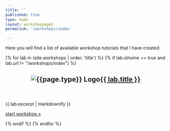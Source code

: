 ```yaml
---
title: ''
published: true
type: home
layout: workshoppage2
permalink: '/workshops/index'

---
```


Here you will find a list of available workshop tutorials that I have created.  

{% for lab in (site.workshops | order: 'title') %}
{% if lab.ishome == true and lab.url != "/workshops/index") %}
<article>
<header>
<h2 class="post-title"><img src="{{ "/images/logo.png" | prepend: lab.type }}" alt="{{page.type}} Logo"><a href="{{ lab.url | prepend: site.baseurl }}.html">{{ lab.title }}<br /></a></h2>
</header>
 <div>
{{ lab.excerpt | markdownify }}
  </div>
<footer class="more">
  <p><a href="{{ lab.url }}">start workshop &raquo;</a></p>
</footer>

</article>
{% endif %}
{% endfor %}

